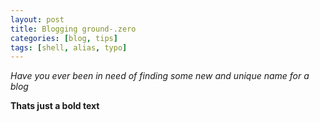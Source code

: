 ```yaml
---
layout: post
title: Blogging ground-.zero
categories: [blog, tips]
tags: [shell, alias, typo]
---
```


*Have you ever been in need of finding some new and unique name for a blog*

**Thats just a bold text**
